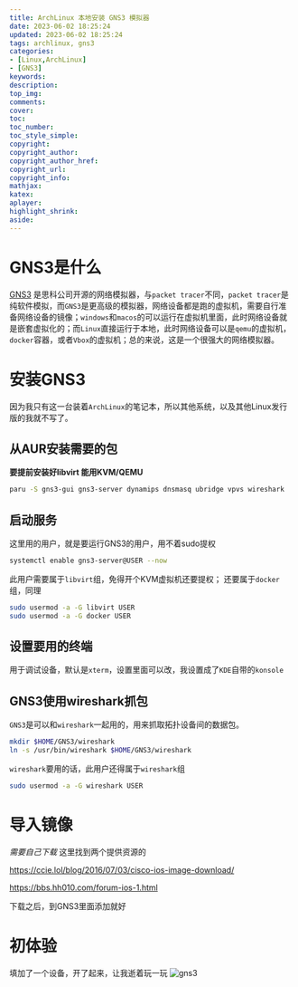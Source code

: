 ```yaml
---
title: ArchLinux 本地安装 GNS3 模拟器
date: 2023-06-02 18:25:24
updated: 2023-06-02 18:25:24
tags: archlinux, gns3
categories: 
- [Linux,ArchLinux]
- [GNS3]
keywords:
description:
top_img:
comments:
cover:
toc:
toc_number:
toc_style_simple:
copyright:
copyright_author:
copyright_author_href:
copyright_url:
copyright_info:
mathjax:
katex:
aplayer:
highlight_shrink:
aside:
---
```

# GNS3是什么
[GNS3](https://gns3.com/) 是思科公司开源的网络模拟器，与`packet tracer`不同，`packet tracer`是纯软件模拟，而`GNS3`是更高级的模拟器，网络设备都是跑的虚拟机，需要自行准备网络设备的镜像；`windows`和`macos`的可以运行在虚拟机里面，此时网络设备就是嵌套虚拟化的；而`Linux`直接运行于本地，此时网络设备可以是`qemu`的虚拟机，`docker`容器，或者`Vbox`的虚拟机；总的来说，这是一个很强大的网络模拟器。
# 安装GNS3
因为我只有这一台装着`ArchLinux`的笔记本，所以其他系统，以及其他Linux发行版的我就不写了。
## 从AUR安装需要的包
**要提前安装好libvirt 能用KVM/QEMU**
```bash
paru -S gns3-gui gns3-server dynamips dnsmasq ubridge vpvs wireshark
```
## 启动服务
这里用的用户，就是要运行GNS3的用户，用不着sudo提权
```bash
systemctl enable gns3-server@USER --now
```
此用户需要属于`libvirt`组，免得开个KVM虚拟机还要提权； 还要属于`docker`组，同理
```bash
sudo usermod -a -G libvirt USER
sudo usermod -a -G docker USER
```
## 设置要用的终端
用于调试设备，默认是`xterm`，设置里面可以改，我设置成了`KDE`自带的`konsole`
## GNS3使用wireshark抓包
`GNS3`是可以和`wireshark`一起用的，用来抓取拓扑设备间的数据包。
```bash
mkdir $HOME/GNS3/wireshark
ln -s /usr/bin/wireshark $HOME/GNS3/wireshark
```

`wireshark`要用的话，此用户还得属于`wireshark`组
```bash
sudo usermod -a -G wireshark USER
```
# 导入镜像
_需要自己下载_
这里找到两个提供资源的

https://ccie.lol/blog/2016/07/03/cisco-ios-image-download/

https://bbs.hh010.com/forum-ios-1.html

下载之后，到GNS3里面添加就好
# 初体验
填加了一个设备，开了起来，让我逝着玩一玩
![gns3](https://cdn.basi-a.top/images/images_gns3.webp)
